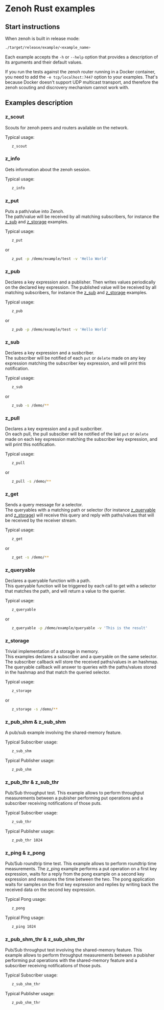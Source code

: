 # Zenoh Rust examples

## Start instructions

   When zenoh is built in release mode:
   ```bash
   ./target/release/example/<example_name>
   ```

   Each example accepts the `-h` or `--help` option that provides a description of its arguments and their default values.

   If you run the tests against the zenoh router running in a Docker container, you need to add the
   `-e tcp/localhost:7447` option to your examples. That's because Docker doesn't support UDP multicast
   transport, and therefore the zenoh scouting and discrovery mechanism cannot work with.

## Examples description

### z_scout

   Scouts for zenoh peers and routers available on the network.

   Typical usage:
   ```bash
      z_scout
   ```

### z_info

   Gets information about the zenoh session.

   Typical usage:
   ```bash
      z_info
   ```


### z_put

   Puts a path/value into Zenoh.  
   The path/value will be received by all matching subscribers, for instance the [z_sub](#z_sub)
   and [z_storage](#z_storage) examples.

   Typical usage:
   ```bash
      z_put
   ```
   or
   ```bash
      z_put -p /demo/example/test -v 'Hello World'
   ```

### z_pub

   Declares a key expression and a publisher. Then writes values periodically on the declared key expression.
   The published value will be received by all matching subscribers, for instance the [z_sub](#z_sub) and [z_storage](#z_storage) examples.

   Typical usage:
   ```bash
      z_pub
   ```
   or
   ```bash
      z_pub -p /demo/example/test -v 'Hello World'
   ```

### z_sub

   Declares a key expression and a susbcriber.  
   The subscriber will be notified of each `put` or `delete` made on any key expression matching the subscriber key expression, and will print this notification.

   Typical usage:
   ```bash
      z_sub
   ```
   or
   ```bash
      z_sub -s /demo/**
   ```

### z_pull

   Declares a key expression and a pull susbcriber.  
   On each pull, the pull subsciber will be notified of the last `put` or `delete` made on each key expression matching the subscriber key expression, and will print this notification.


   Typical usage:
   ```bash
      z_pull
   ```
   or
   ```bash
      z_pull -s /demo/**
   ```

### z_get

   Sends a query message for a selector.  
   The queryables with a matching path or selector (for instance [z_queryable](#z_queryable) and [z_storage](#z_storage))
   will receive this query and reply with paths/values that will be received by the receiver stream.

   Typical usage:
   ```bash
      z_get
   ```
   or
   ```bash
      z_get -s /demo/**
   ```

### z_queryable

   Declares a queryable function with a path.  
   This queryable function will be triggered by each call to get
   with a selector that matches the path, and will return a value to the querier.

   Typical usage:
   ```bash
      z_queryable
   ```
   or
   ```bash
      z_queryable -p /demo/example/queryable -v 'This is the result'
   ```

### z_storage

   Trivial implementation of a storage in memory.  
   This examples declares a subscriber and a queryable on the same selector.
   The subscriber callback will store the received paths/values in an hashmap.
   The queryable callback will answer to queries with the paths/values stored in the hashmap
   and that match the queried selector.

   Typical usage:
   ```bash
      z_storage
   ```
   or
   ```bash
      z_storage -s /demo/**
   ```

### z_pub_shm & z_sub_shm

   A pub/sub example involving the shared-memory feature.

   Typical Subscriber usage:
   ```bash
      z_sub_shm
   ```

   Typical Publisher usage:
   ```bash
      z_pub_shm
   ```

### z_pub_thr & z_sub_thr

   Pub/Sub throughput test.
   This example allows to perform throughput measurements between a pubisher performing
   put operations and a subscriber receiving notifications of those puts.

   Typical Subscriber usage:
   ```bash
      z_sub_thr
   ```

   Typical Publisher usage:
   ```bash
      z_pub_thr 1024
   ```

### z_ping & z_pong

   Pub/Sub roundtrip time test.
   This example allows to perform roundtrip time measurements. The z_ping example 
   performs a put operation on a first key expression, waits for a reply from the pong 
   example on a second key expression and measures the time between the two.
   The pong application waits for samples on the first key expression and replies by
   writing back the received data on the second key expression.

   Typical Pong usage:
   ```bash
      z_pong
   ```

   Typical Ping usage:
   ```bash
      z_ping 1024
   ```

### z_pub_shm_thr & z_sub_shm_thr

   Pub/Sub throughput test involving the shared-memory feature.
   This example allows to perform throughput measurements between a pubisher performing
   put operations with the shared-memory feature and a subscriber receiving notifications
   of those puts.

   Typical Subscriber usage:
   ```bash
      z_sub_shm_thr
   ```

   Typical Publisher usage:
   ```bash
      z_pub_shm_thr
   ```
